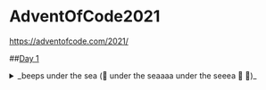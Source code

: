 # AdventOfCode2021

https://adventofcode.com/2021/

##[Day 1](https://adventofcode.com/2021/day/1)
<details>
<summary>
 _beeps under the sea (🎵 under the seaaaa under the seeea 🦀 🎵)_
</summary>

As the submarine drops below the surface of the ocean, it automatically performs a sonar sweep of the nearby sea floor. On a small screen, the sonar sweep report (your puzzle input) appears: each line is a measurement of the sea floor depth as the sweep looks further and further away from the submarine.
To do this, count the number of times a depth measurement increases from the previous measurement.

**How many measurements are larger than the previous measurement?**

--- [Part Two](https://adventofcode.com/2021/day/1#part2https://adventofcode.com/2021/day/1#part2) ---
<details>
<summary>
 part two
</summary>
Considering every single measurement isn't as useful as you expected: there's just too much noise in the data.

Instead, consider sums of a three-measurement sliding window.

![day1_part2.png](day1_part2.png)

Start by comparing the first and second three-measurement windows.
The sum of measurements in the second window is larger than the sum of the first, so this first comparison increased.

Your goal now is to count the number of times the sum of measurements in this sliding window increases from the previous sum. So, compare A with B, then compare B with C, then C with D, and so on. Stop when there aren't enough measurements left to create a new three-measurement sum.
Consider sums of a three-measurement sliding window. **How many sums are larger than the previous sum**?
</details>
</details>